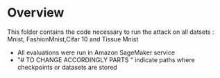 # Overview
This folder contains the code necessary to run the attack on all datsets : Mnist, FashionMnist,Cifar 10 and Tissue Mnist

-  All evaluations were run in Amazon SageMaker service 
- "# TO CHANGE ACCORDINGLY PARTS " indicate paths where checkpoints or datasets are stored 